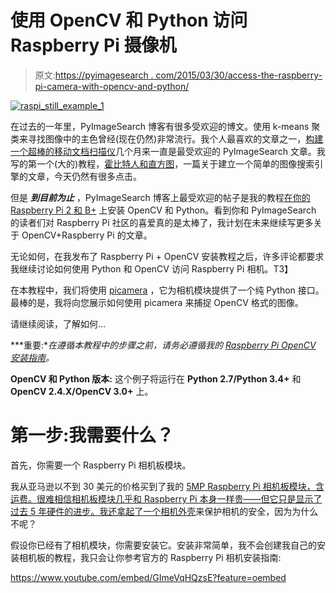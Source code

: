 # 使用 OpenCV 和 Python 访问 Raspberry Pi 摄像机

> 原文:[https://pyimagesearch . com/2015/03/30/access-the-raspberry-pi-camera-with-opencv-and-python/](https://pyimagesearch.com/2015/03/30/accessing-the-raspberry-pi-camera-with-opencv-and-python/)

[![raspi_still_example_1](../Images/3f4db8802606628b610aea773b0189b4.png)](https://pyimagesearch.com/wp-content/uploads/2015/03/raspi_still_example_1.jpg)

在过去的一年里，PyImageSearch 博客有很多受欢迎的博文。使用 k-means 聚类来寻找图像中的主色曾经(现在仍然)非常流行。我个人最喜欢的文章之一，[构建一个超棒的移动文档扫描仪](https://pyimagesearch.com/2014/09/01/build-kick-ass-mobile-document-scanner-just-5-minutes/ "How to Build a Kick-Ass Mobile Document Scanner in Just 5 Minutes")几个月来一直是最受欢迎的 PyImageSearch 文章。我写的第一个(大的)教程，[霍比特人和直方图](https://pyimagesearch.com/2014/01/27/hobbits-and-histograms-a-how-to-guide-to-building-your-first-image-search-engine-in-python/ "Hobbits and Histograms – A How-To Guide to Building Your First Image Search Engine in Python")，一篇关于建立一个简单的图像搜索引擎的文章，今天仍然有很多点击。

但是 ***到目前为止*** ，PyImageSearch 博客上最受欢迎的帖子是我的教程[在你的 Raspberry Pi 2 和 B+](https://pyimagesearch.com/2015/02/23/install-opencv-and-python-on-your-raspberry-pi-2-and-b/ "Install OpenCV and Python on your Raspberry Pi 2 and B+") 上安装 OpenCV 和 Python。看到你和 PyImageSearch 的读者们对 Raspberry Pi 社区的喜爱真的是太棒了，我计划在未来继续写更多关于 OpenCV+Raspberry Pi 的文章。

无论如何，在我发布了 Raspberry Pi + OpenCV 安装教程之后，许多评论都要求我继续讨论如何使用 Python 和 OpenCV 访问 Raspberry Pi 相机。T3】

在本教程中，我们将使用 [picamera](https://picamera.readthedocs.org/en/release-1.9/) ，它为相机模块提供了一个纯 Python 接口。最棒的是，我将向您展示如何使用 picamera 来捕捉 OpenCV 格式的图像。

请继续阅读，了解如何…

***重要:**在遵循本教程中的步骤之前，请务必遵循我的 [Raspberry Pi OpenCV 安装指南](https://pyimagesearch.com/opencv-tutorials-resources-guides/)。*

**OpenCV 和 Python 版本:**
这个例子将运行在 **Python 2.7/Python 3.4+** 和 **OpenCV 2.4.X/OpenCV 3.0+** 上。

# 第一步:我需要什么？

首先，你需要一个 Raspberry Pi 相机板模块。

我从亚马逊以不到 30 美元的价格买到了我的 [5MP Raspberry Pi 相机板模块，含运费。很难相信相机板模块几乎和 Raspberry Pi 本身一样贵——但它只是显示了过去 5 年硬件的进步。我还拿起了一个](http://www.amazon.com/gp/product/B00E1GGE40/ref=as_li_tl?ie=UTF8&camp=1789&creative=390957&creativeASIN=B00E1GGE40&linkCode=as2&tag=trndingcom-20&linkId=XF5KMO3TGBUENU5T)[相机外壳](http://www.amazon.com/gp/product/B00IJZJKK4/ref=as_li_tl?ie=UTF8&camp=1789&creative=390957&creativeASIN=B00IJZJKK4&linkCode=as2&tag=trndingcom-20&linkId=PMQZXV7K7MWCPAZ3)来保护相机的安全，因为为什么不呢？

假设你已经有了相机模块，你需要安装它。安装非常简单，我不会创建我自己的安装相机板的教程，我只会让你参考官方的 Raspberry Pi 相机安装指南:

<https://www.youtube.com/embed/GImeVqHQzsE?feature=oembed>